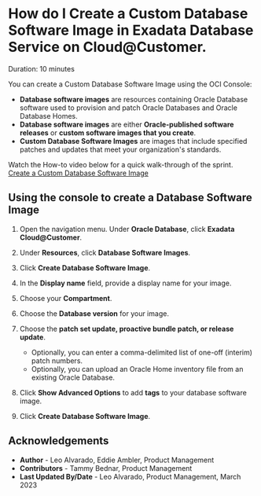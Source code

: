 # How do I Create a Custom Database Software Image in Exadata Database Service on Cloud@Customer.
Duration: 10 minutes

You can create a Custom Database Software Image using the OCI Console:
 
  * **Database software images** are resources containing Oracle Database software used to provision and patch Oracle Databases and Oracle Database Homes.
  * **Database software images** are either **Oracle-published software releases** or **custom software images that you create**.
  * **Custom Database Software Images** are images that include specified patches and updates that meet your organization's standards.

Watch the How-to video below for a quick walk-through of the sprint.
  [Create a Custom Database Software Image](youtube:jwxxIih3brQ)
 
## Using the console to create a Database Software Image

1. Open the navigation menu. Under **Oracle Database**, click **Exadata Cloud@Customer**.

2. Under **Resources**, click **Database Software Images**.

3. Click **Create Database Software Image**.

4. In the **Display name** field, provide a display name for your image.

5. Choose your **Compartment**.

6. Choose the **Database version** for your image.

7. Choose the **patch set update, proactive bundle patch, or release update**.

    * Optionally, you can enter a comma-delimited list of one-off (interim) patch numbers.
    * Optionally, you can upload an Oracle Home inventory file from an existing Oracle Database.

8. Click **Show Advanced Options** to add **tags** to your database software image.

9. Click **Create Database Software Image**.


## Acknowledgements
* **Author** - Leo Alvarado, Eddie Ambler, Product Management
* **Contributors** -  Tammy Bednar, Product Management
* **Last Updated By/Date** - Leo Alvarado, Product Management, March 2023
